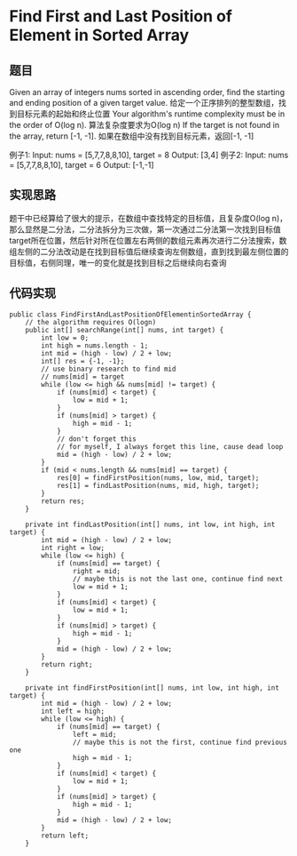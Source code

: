 # Find First and Last Position of Element in Sorted Array

## 题目
Given an array of integers nums sorted in ascending order, find the starting and ending position of a given target value.
给定一个正序排列的整型数组，找到目标元素的起始和终止位置
Your algorithm's runtime complexity must be in the order of O(log n).
算法复杂度要求为O(log n)
If the target is not found in the array, return [-1, -1].
如果在数组中没有找到目标元素，返回[-1, -1]

例子1:
Input: nums = [5,7,7,8,8,10], target = 8
Output: [3,4]
例子2:
Input: nums = [5,7,7,8,8,10], target = 6
Output: [-1,-1]

## 实现思路
题干中已经算给了很大的提示，在数组中查找特定的目标值，且复杂度O(log n)，那么显然是二分法，二分法拆分为三次做，第一次通过二分法第一次找到目标值target所在位置，然后针对所在位置左右两侧的数组元素再次进行二分法搜索，数组左侧的二分法改动是在找到目标值后继续查询左侧数组，直到找到最左侧位置的目标值，右侧同理，唯一的变化就是找到目标之后继续向右查询

## 代码实现
```
public class FindFirstAndLastPositionOfElementinSortedArray {
    // the algorithm requires O(logn)
    public int[] searchRange(int[] nums, int target) {
        int low = 0;
        int high = nums.length - 1;
        int mid = (high - low) / 2 + low;
        int[] res = {-1, -1};
        // use binary research to find mid
        // nums[mid] = target
        while (low <= high && nums[mid] != target) {
            if (nums[mid] < target) {
                low = mid + 1;
            }
            if (nums[mid] > target) {
                high = mid - 1;
            }
            // don't forget this
            // for myself, I always forget this line, cause dead loop
            mid = (high - low) / 2 + low;
        }
        if (mid < nums.length && nums[mid] == target) {
            res[0] = findFirstPosition(nums, low, mid, target);
            res[1] = findLastPosition(nums, mid, high, target);
        }
        return res;
    }

    private int findLastPosition(int[] nums, int low, int high, int target) {
        int mid = (high - low) / 2 + low;
        int right = low;
        while (low <= high) {
            if (nums[mid] == target) {
                right = mid;
                // maybe this is not the last one, continue find next
                low = mid + 1;
            }
            if (nums[mid] < target) {
                low = mid + 1;
            }
            if (nums[mid] > target) {
                high = mid - 1;
            }
            mid = (high - low) / 2 + low;
        }
        return right;
    }

    private int findFirstPosition(int[] nums, int low, int high, int target) {
        int mid = (high - low) / 2 + low;
        int left = high;
        while (low <= high) {
            if (nums[mid] == target) {
                left = mid;
                // maybe this is not the first, continue find previous one
                high = mid - 1;
            }
            if (nums[mid] < target) {
                low = mid + 1;
            }
            if (nums[mid] > target) {
                high = mid - 1;
            }
            mid = (high - low) / 2 + low;
        }
        return left;
    }
```